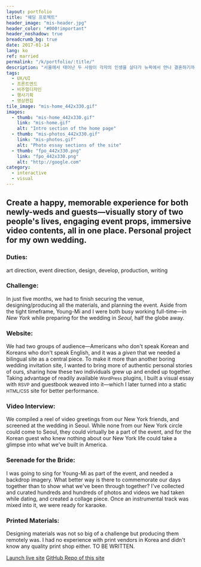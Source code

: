 ```yaml
---
layout: portfolio
title: "웨딩 프로젝트"
header_image: "mis-header.jpg"
header_color: "#000!important"
header_noshadow: true
breadcrumb_bg: true
date: 2017-01-14
lang: ko
ref: married
permalink: "/k/portfolio/:title/"
description: "서울에서 태어난 두 사람이 각자의 인생을 살다가 뉴욕에서 만나 결혼하기까지의 과정을 담아, 청첩장과 다이어리의 형태를 겸한 웹사이트."
tags:
  - UX/UI
  - 프론트엔드
  - 비주얼디자인
  - 행사기획
  - 영상편집
tile_image: "mis-home_442x330.gif"
images:
  - thumb: "mis-home_442x330.gif"
    link: "mis-home.gif"
    alt: "Intro section of the home page"
  - thumb: "mis-photos_442x330.gif"
    link: "mis-photos.gif"
    alt: "Photo essay sections of the site"
  - thumb: "fpo_442x330.png"
    link: "fpo_442x330.png"
    alt: "http://google.com"
category:
  - interactive
  - visual
---
```

<section class="project-summary">
  <h1>Create a happy, memorable experience for both newly-weds and guests&mdash;visually story of two people's lives, engaging event props, immersive video contents, all in one place. Personal project for my own wedding.</h1>
  <section class="info">
    <h3>Duties:</h3>
    <p>art direction, event direction, design, develop, production, writing</p>
  </section>
  <section class="info">
    <h3>Challenge:</h3>
    <p>In just five months, we had to finish securing the venue, designing/producing all the materials, and planning the event. Aside from the tight timeframe, Young-Mi and I were both busy working full-time&mdash;in <em>New York</em> while preparing for the wedding in <em>Seoul</em>, half the globe away.</p>
  </section>
  <section class="info">
    <h3>Website:</h3>
    <p>We had two groups of audience&mdash;Americans who don't speak Korean and Koreans who don't speak English, and it was a <em>given</em> that we needed a bilingual site as a central piece. To make it more than another boring wedding invitation site, I wanted to bring more of authentic personal stories of ours, sharing how these two individuals grew up and ended up together. Taking advantage of readily available <small>WordPress</small> plugins, I built a visual essay with <small>RSVP</small> and guestbook weaved into it&mdash;which I later turned into a static <small>HTML/CSS</small> site for better performance.</p>
  </section>
  <section class="info">
    <h3>Video Interview:</h3>
    <p>We compiled a reel of video greetings from our New York friends, and screened at the wedding in Seoul. While none from our New York circle could come to Seoul, they could virtually be a part of the event, and for the Korean guest who knew nothing about our New York life could take a glimpse into what we've built in America.</p>
  </section>
  <section class="info">
    <h3>Serenade for&nbsp;the Bride:</h3>
    <p>I was going to sing for Young-Mi as part of the event, and needed a backdrop imagery. What better way is there to commemorate our days together than to show what we've been through together? I've collected and curated hundreds and hundreds of photos and videos we had taken while dating, and created a collage piece. Once an instrumental track was mixed into it, we were ready for karaoke.</p>
  </section>
  <section class="info">
    <h3>Printed Materials:</h3>
    <p>Designing materials was not so big of a challenge but producing them remotely was. I had no experience with print vendors in Korea and didn't know any quality print shop either. TO BE WRITTEN.
    </p>
  </section>
</section>
<div class="buttons">
  <span class="unselectable">
  <a href="https://www.marriedinseoul.com/" title="Launch live site" target="_blank">Launch live site</a></span>
  <span class="unselectable"><a href="https://github.com/baadaa/married-in-seoul/" title="GitHub repo of this site" target="_blank">GitHub Repo of this site</a></span>
</div>
